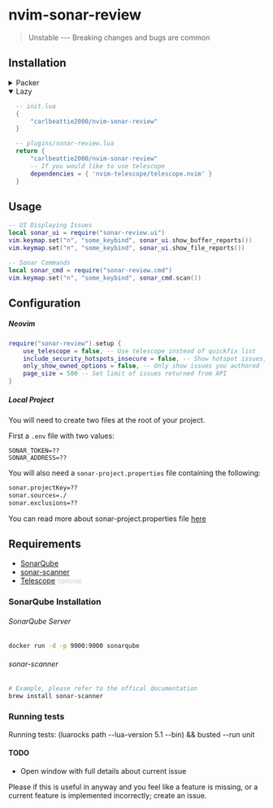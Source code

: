 # nvim-sonar-review
> Unstable --- Breaking changes and bugs are common

## Installation
<details>
  <summary>Packer</summary>

  ```lua
    use "carlbeattie2000/nvim-sonar-review"
  ```
</details>

<details open>
  <summary>Lazy</summary>

  ```lua
    -- init.lua
    {
        "carlbeattie2000/nvim-sonar-review"
    }

    -- plugins/sonar-review.lua
    return {
        "carlbeattie2000/nvim-sonar-review"
        -- If you would like to use telescope
        dependencies = { 'nvim-telescope/telescope.nvim' }
    }
  ```
</details>

## Usage
```lua
-- UI Displaying Issues
local sonar_ui = require("sonar-review.ui")
vim.keymap.set("n", "some_keybind", sonar_ui.show_buffer_reports())
vim.keymap.set("n", "some_keybind", sonar_ui.show_file_reports())

-- Sonar Commands
local sonar_cmd = require("sonar-review.cmd")
vim.keymap.set("n", "some_keybind", sonar_cmd.scan())
```


## Configuration
##### Neovim
```lua
require("sonar-review").setup {
    use_telescope = false, -- Use telescope instead of quickfix list
    include_security_hotspots_insecure = false, -- Show hotspot issues, requires high permissions.
    only_show_owned_options = false, -- Only show issues you authored
    page_size = 500 -- Set limit of issues returned from API
}
```
##### Local Project
You will need to create two files at the root of your project.

First a `.env` file with two values:
```env
SONAR_TOKEN=??
SONAR_ADDRESS=??
```

You will also need a `sonar-project.properties` file containing the following:
```bash
sonar.projectKey=??
sonar.sources=./
sonar.exclusions=??
```

You can read more about sonar-project.properties file [here](https://docs.sonarsource.com/sonarqube-server/9.9/analyzing-source-code/scanners/sonarscanner/)
## Requirements
 - [SonarQube](https://docs.sonarsource.com/sonarqube-server/10.8/)
 - [sonar-scanner](https://docs.sonarsource.com/sonarqube-server/9.9/analyzing-source-code/scanners/sonarscanner/)
 - [Telescope](https://github.com/nvim-telescope/telescope.nvim) <span style="font-size: 12px; color: #ccc;">Optional</span>

### SonarQube Installation
###### SonarQube Server
```bash
docker run -d -p 9000:9000 sonarqube
```
###### sonar-scanner 
```bash
# Example, please refer to the offical documentation
brew install sonar-scanner
```
### Running tests
Running tests: (luarocks path --lua-version 5.1 --bin) && busted --run unit

#### TODO
- Open window with full details about current issue

Please if this is useful in anyway and you feel like a feature is missing, or a current feature is implemented incorrectly; create an issue.
